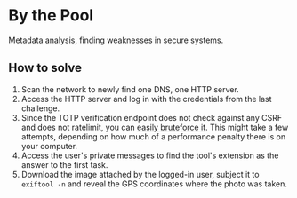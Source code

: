 # By the Pool

Metadata analysis, finding weaknesses in secure systems.

## How to solve

1. Scan the network to newly find one DNS, one HTTP server.
2. Access the HTTP server and log in with the credentials from the last 
   challenge.
3. Since the TOTP verification endpoint does not check against any CSRF and 
   does not ratelimit, you can [easily bruteforce it](./break-totp.sh). This 
   might take a few attempts, depending on how much of a performance penalty 
   there is on your computer.
4. Access the user's private messages to find the tool's extension as the 
   answer to the first task.
5. Download the image attached by the logged-in user, subject it to
   `exiftool -n` and reveal the GPS coordinates where the photo was taken.
